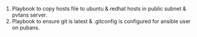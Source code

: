 1. Playbook to copy hosts file to ubuntu & redhat hosts in public subnet & pvtans server.
2. Playbook to ensure git is latest & .gitconfig is configured for ansible user on pubans.

